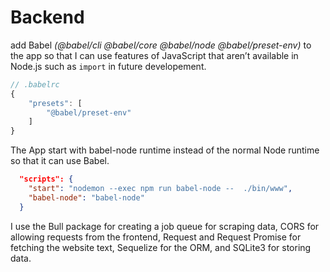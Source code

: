 # Backend

add Babel *(@babel/cli @babel/core @babel/node @babel/preset-env)* to the app so that I can use features of JavaScript that aren’t available in Node.js such as `import` in future developement.


```js
// .babelrc
{
    "presets": [
        "@babel/preset-env"
    ]
}
```

The App start with babel-node runtime instead of the normal Node runtime so that it can use Babel.

```json
  "scripts": {
    "start": "nodemon --exec npm run babel-node --  ./bin/www",
    "babel-node": "babel-node"
  }
```

I use the Bull package for creating a job queue for scraping data, CORS for allowing requests from the frontend, Request and Request Promise for fetching the website text, Sequelize for the ORM, and SQLite3 for storing data.